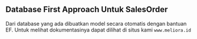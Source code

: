 ﻿## Database First Approach  Untuk SalesOrder

Dari database yang ada dibuatkan model secara otomatis dengan bantuan EF. Untuk melihat dokumentasinya dapat dilihat di situs kami `www.meliora.id`